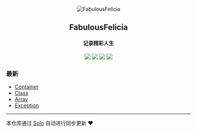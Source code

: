 <p align="center"><img alt="FabulousFelicia" src="https://static.b3log.org/images/brand/solo-32.png"></p><h2 align="center">
FabulousFelicia
</h2>

<h4 align="center">记录精彩人生</h4>
<p align="center"><a title="FabulousFelicia" target="_blank" href="https://github.com/feliciazwx/solo-blog"><img src="https://img.shields.io/github/last-commit/feliciazwx/solo-blog.svg?style=flat-square&color=FF9900"></a>
<a title="GitHub repo size in bytes" target="_blank" href="https://github.com/feliciazwx/solo-blog"><img src="https://img.shields.io/github/repo-size/feliciazwx/solo-blog.svg?style=flat-square"></a>
<a title="Solo Version" target="_blank" href="https://github.com/b3log/solo/releases"><img src="https://img.shields.io/badge/solo-3.6.6-f1e05a.svg?style=flat-square&color=blueviolet"></a>
<a title="Hits" target="_blank" href="https://github.com/b3log/hits"><img src="https://hits.b3log.org/feliciazwx/solo-blog.svg"></a></p>

### 最新

* [Container](http://felicia.16inet.com/articles/2019/11/20/1574243598243.html)
* [Class](http://felicia.16inet.com/articles/2019/11/19/1574140032329.html)
* [Array](http://felicia.16inet.com/articles/2019/11/19/1574131408915.html)
* [Exception](http://felicia.16inet.com/articles/2019/11/18/1574067906977.html)



---

本仓库通过 [Solo](https://github.com/b3log/solo) 自动进行同步更新 ❤️ 